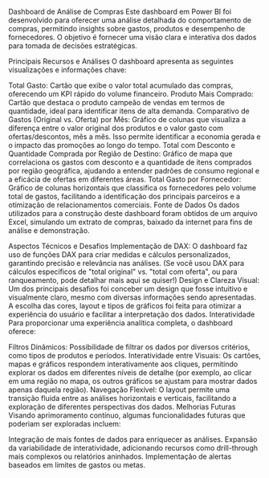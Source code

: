 Dashboard de Análise de Compras
Este dashboard em Power BI foi desenvolvido para oferecer uma análise detalhada do comportamento de compras, permitindo insights sobre gastos, produtos e desempenho de fornecedores. O objetivo é fornecer uma visão clara e interativa dos dados para tomada de decisões estratégicas.

Principais Recursos e Análises
O dashboard apresenta as seguintes visualizações e informações chave:

Total Gasto: Cartão que exibe o valor total acumulado das compras, oferecendo um KPI rápido do volume financeiro.
Produto Mais Comprado: Cartão que destaca o produto campeão de vendas em termos de quantidade, ideal para identificar itens de alta demanda.
Comparativo de Gastos (Original vs. Oferta) por Mês: Gráfico de colunas que visualiza a diferença entre o valor original dos produtos e o valor gasto com ofertas/descontos, mês a mês. Isso permite identificar a economia gerada e o impacto das promoções ao longo do tempo.
Total com Desconto e Quantidade Comprada por Região de Destino: Gráfico de mapa que correlaciona os gastos com desconto e a quantidade de itens comprados por região geográfica, ajudando a entender padrões de consumo regional e a eficácia de ofertas em diferentes áreas.
Total Gasto por Fornecedor: Gráfico de colunas horizontais que classifica os fornecedores pelo volume total de gastos, facilitando a identificação dos principais parceiros e a otimização de relacionamentos comerciais.
Fonte de Dados
Os dados utilizados para a construção deste dashboard foram obtidos de um arquivo Excel, simulando um extrato de compras, baixado da internet para fins de análise e demonstração.

Aspectos Técnicos e Desafios
Implementação de DAX: O dashboard faz uso de funções DAX para criar medidas e cálculos personalizados, garantindo precisão e relevância nas análises. (Se você usou DAX para cálculos específicos de "total original" vs. "total com oferta", ou para ranqueamento, pode detalhar mais aqui se quiser!)
Design e Clareza Visual: Um dos principais desafios foi conceber um design que fosse intuitivo e visualmente claro, mesmo com diversas informações sendo apresentadas. A escolha das cores, layout e tipos de gráficos foi feita para otimizar a experiência do usuário e facilitar a interpretação dos dados.
Interatividade
Para proporcionar uma experiência analítica completa, o dashboard oferece:

Filtros Dinâmicos: Possibilidade de filtrar os dados por diversos critérios, como tipos de produtos e períodos.
Interatividade entre Visuais: Os cartões, mapas e gráficos respondem interativamente aos cliques, permitindo explorar os dados em diferentes níveis de detalhe (por exemplo, ao clicar em uma região no mapa, os outros gráficos se ajustam para mostrar dados apenas daquela região).
Navegação Flexível: O layout permite uma transição fluida entre as análises horizontais e verticais, facilitando a exploração de diferentes perspectivas dos dados.
Melhorias Futuras
Visando aprimoramento contínuo, algumas funcionalidades futuras que poderiam ser exploradas incluem:

Integração de mais fontes de dados para enriquecer as análises.
Expansão da variabilidade de interatividade, adicionando recursos como drill-through mais complexos ou relatórios aninhados.
Implementação de alertas baseados em limites de gastos ou metas.
